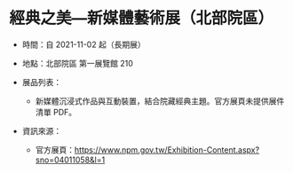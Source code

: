 # 經典之美—新媒體藝術展（北部院區）

- 時間：自 2021-11-02 起（長期展）
- 地點：北部院區 第一展覽館 210

- 展品列表：
  - 新媒體沉浸式作品與互動裝置，結合院藏經典主題。官方展頁未提供展件清單 PDF。

- 資訊來源：
  - 官方展頁：https://www.npm.gov.tw/Exhibition-Content.aspx?sno=04011058&l=1
